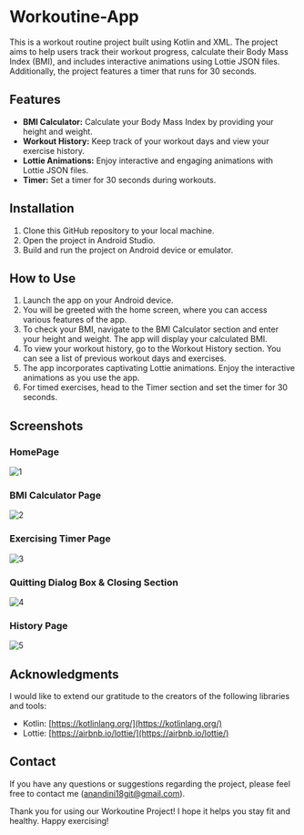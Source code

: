 # Workoutine-App

This is a workout routine project built using Kotlin and XML. The project aims to help users track their workout progress, calculate their Body Mass Index (BMI), and includes interactive animations using Lottie JSON files. Additionally, the project features a timer that runs for 30 seconds.

## Features

- **BMI Calculator:** Calculate your Body Mass Index by providing your height and weight.
- **Workout History:** Keep track of your workout days and view your exercise history.
- **Lottie Animations:** Enjoy interactive and engaging animations with Lottie JSON files.
- **Timer:** Set a timer for 30 seconds during workouts.

## Installation

1. Clone this GitHub repository to your local machine.
2. Open the project in Android Studio.
3. Build and run the project on Android device or emulator.

## How to Use

1. Launch the app on your Android device.
2. You will be greeted with the home screen, where you can access various features of the app.
3. To check your BMI, navigate to the BMI Calculator section and enter your height and weight. The app will display your calculated BMI.
4. To view your workout history, go to the Workout History section. You can see a list of previous workout days and exercises.
5. The app incorporates captivating Lottie animations. Enjoy the interactive animations as you use the app.
6. For timed exercises, head to the Timer section and set the timer for 30 seconds.

## Screenshots
### HomePage
![1](https://github.com/Anandini18/Workoutine-App/assets/88365547/dc2baf04-123d-4e1c-8a81-0fcdabab1336)

### BMI Calculator Page

![2](https://github.com/Anandini18/Workoutine-App/assets/88365547/e29dfca2-0d23-46a5-9706-1778f0fe8ef4)


### Exercising Timer Page

![3](https://github.com/Anandini18/Workoutine-App/assets/88365547/bb23b733-2746-4751-964c-1b3bac14e6e9)

### Quitting Dialog Box & Closing Section 

![4](https://github.com/Anandini18/Workoutine-App/assets/88365547/9bd7ae19-047e-41f1-95a4-608cf0d05aff)

### History Page

![5](https://github.com/Anandini18/Workoutine-App/assets/88365547/8b143532-648f-46e4-904b-9d82aa3e569c)

## Acknowledgments

I would like to extend our gratitude to the creators of the following libraries and tools:

- Kotlin: [https://kotlinlang.org/](https://kotlinlang.org/)
- Lottie: [https://airbnb.io/lottie/](https://airbnb.io/lottie/)

## Contact

If you have any questions or suggestions regarding the project, please feel free to contact me (anandini18git@gmail.com).

Thank you for using our Workoutine Project! I hope it helps you stay fit and healthy. Happy exercising!
